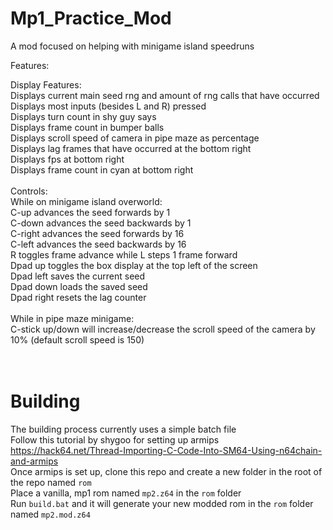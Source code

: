 # Mp1_Practice_Mod
A mod focused on helping with minigame island speedruns

Features:

Display Features:</br>
Displays current main seed rng and amount of rng calls that have occurred</br>
Displays most inputs (besides L and R) pressed</br>
Displays turn count in shy guy says</br>
Displays frame count in bumper balls</br>
Displays scroll speed of camera in pipe maze as percentage</br>
Displays lag frames that have occurred at the bottom right</br>
Displays fps at bottom right</br>
Displays frame count in cyan at bottom right</br>
</br>
Controls:</br>
While on minigame island overworld:</br>
C-up advances the seed forwards by 1</br>
C-down advances the seed backwards by 1</br>
C-right advances the seed forwards by 16</br>
C-left advances the seed backwards by 16</br>
R toggles frame advance while L steps 1 frame forward</br>
Dpad up toggles the box display at the top left of the screen</br>
Dpad left saves the current seed</br>
Dpad down loads the saved seed</br>
Dpad right resets the lag counter</br>
</br>
While in pipe maze minigame:</br>
C-stick up/down will increase/decrease the scroll speed of the camera by 10% (default scroll speed is 150)</br>
</br>
</br>
# Building
The building process currently uses a simple batch file</br>
Follow this tutorial by shygoo for setting up armips https://hack64.net/Thread-Importing-C-Code-Into-SM64-Using-n64chain-and-armips</br>
Once armips is set up, clone this repo and create a new folder in the root of the repo named `rom`</br>
Place a vanilla, mp1 rom named `mp2.z64` in the `rom` folder</br>
Run `build.bat` and it will generate your new modded rom in the `rom` folder named `mp2.mod.z64`
